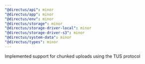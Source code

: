 ```yaml
---
"@directus/api": minor
"@directus/app": minor
"@directus/env": minor
"@directus/storage": minor
"@directus/storage-driver-local": minor
"@directus/storage-driver-s3": minor
"@directus/system-data": minor
"@directus/types": minor
---
```


Implemented support for chunked uploads using the TUS protocol
